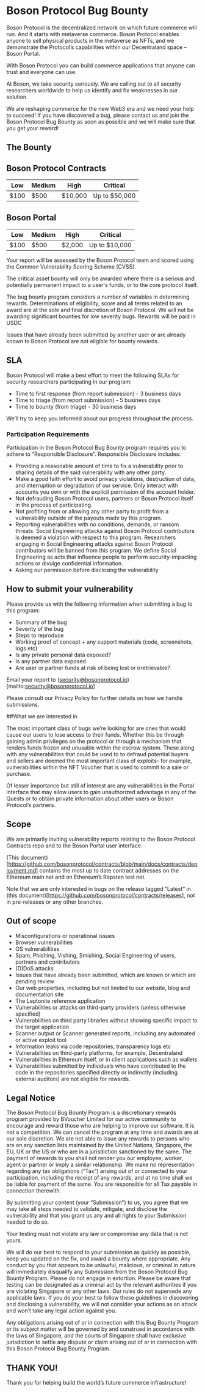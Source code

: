 # Boson Protocol Bug Bounty

Boson Protocol is the decentralized network on which future commerce will run. And it starts with metaverse commerce. Boson Protocol enables anyone to sell physical products in the metaverse as NFTs, and we demonstrate the Protocol’s capabilities within our Decentraland space – Boson Portal.

With Boson Protocol you can build commerce applications that anyone can trust and everyone can use.

At Boson, we take security seriously. We are calling out to all security researchers worldwide to help us identify and fix weaknesses in our solution. 

We are reshaping commerce for the new Web3 era and we need your help to succeed! If you have discovered a bug, please contact us and join the Boson Protocol Bug Bounty as soon as possible and we will make sure that you get your reward!

## The Bounty

## Boson Protocol Contracts

| Low  | Medium | High    | Critical      |
| ---- | ------ | ------- | ------------- |
| $100 | $500   | $10,000 | Up to $50,000 |

## Boson Portal

| Low  | Medium | High   | Critical      |
| ---- | ------ | ------ | ------------- |
| $100 | $500   | $2,000 | Up to $10,000 |

Your report will be assessed by the Boson Protocol team and scored using the Common Vulnerability Scoring Scheme (CVSS).

The critical asset bounty will only be awarded where there is a serious and potentially permanent impact to a user's funds, or to the core protocol itself.

The bug bounty program considers a number of variables in determining rewards. Determinations of eligibility, score and all terms related to an award are at the sole and final discretion of Boson Protocol. We will not be awarding significant bounties for low severity bugs. Rewards will be paid in USDC

Issues that have already been submitted by another user or are already known to Boson Protocol are not eligible for bounty rewards.

## SLA

Boson Protocol will make a best effort to meet the following SLAs for security researchers participating in our program:

- Time to first response (from report submission) - 3 business days
- Time to triage (from report submission) - 5 business days
- Time to bounty (from triage) - 30 business days

We’ll try to keep you informed about our progress throughout the process.

### Participation Requirements

Participation in the Boson Protocol Bug Bounty program requires you to adhere to “Responsible Disclosure”. Responsible Disclosure includes:

- Providing a reasonable amount of time to fix a vulnerability prior to sharing details of the said vulnerability with any other party.
- Make a good faith effort to avoid privacy violations, destruction of data, and interruption or degradation of our service. Only interact with accounts you own or with the explicit permission of the account holder.
- Not defrauding Boson Protocol users, partners or Boson Protocol itself in the process of participating.
- Not profiting from or allowing any other party to profit from a vulnerability outside of the payouts made by this program.
- Reporting vulnerabilities with no conditions, demands, or ransom threats.
Social Engineering attacks against Boson Protocol contributors is deemed a violation with respect to this program. Researchers engaging in Social Engineering attacks against Boson Protocol contributors will be banned from this program. We define Social Engineering as acts that influence people to perform security-impacting actions or divulge confidential information.
- Asking our permission before disclosing the vulnerability

## How to submit your vulnerability

Please provide us with the following information when submitting a bug to this program:

- Summary of the bug
- Severity of the bug
- Steps to reproduce
- Working proof of concept + any support materials (code, screenshots, logs etc)
- Is any private personal data exposed?
- Is any partner data exposed
- Are user or partner funds at risk of being lost or irretrievable?

Email your report to (security@bosonprotocol.io)[mailto:security@bosonprotocol.io]
 
Please consult our Privacy Policy for further details on how we handle submissions.

##What we are interested in

The most important class of bugs we’re looking for are ones that would cause our users to lose access to their funds. Whether this be through gaining admin privileges on the protocol or through a mechanism that renders funds frozen and unusable within the escrow system. These along with any vulnerabilities that could be used to to defraud potential buyers and sellers are deemed the most important class of exploits- for example, vulnerabilities within the NFT Voucher that is used to commit to a sale or purchase.

Of lesser importance but still of interest are any vulnerabilities in the Portal interface that may allow users to gain unauthorized advantage in any of the Quests or to obtain private information about other users or Boson Protocol’s partners.

## Scope

We are primarily inviting vulnerability reports relating to the Boson Protocol Contracts repo and to the Boson Portal user interface.

(This document)[https://github.com/bosonprotocol/contracts/blob/main/docs/contracts/deployment.md] contains the most up to date contract addresses on the Ethereum main net and on Ethereum’s Ropsten test net.

Note that we are only interested in bugs on the release tagged “Latest” in (this document)[https://github.com/bosonprotocol/contracts/releases], not in pre-releases or any other branches.

## Out of scope

- Misconfigurations or operational issues
- Browser vulnerabilities
- OS vulnerabilities
- Spam, Phishing, Vishing, Smishing, Social Engineering of users, partners and contributors
- (D)DoS attacks
- Issues that have already been submitted, which are known or which are pending review
- Our web properties, including but not limited to our website, blog and documentation site
- The Leptonite reference application
- Vulnerabilities or attacks on third-party providers (unless otherwise specified)
- Vulnerabilities on third party libraries without showing specific impact to the target application
- Scanner output or Scanner generated reports, including any automated or active exploit tool
- Information leaks via code repositories, transparency logs etc
- Vulnerabilities on third-party platforms, for example, Decentraland
- Vulnerabilities in Ethereum itself, or in client applications such as wallets
- Vulnerabilities submitted by individuals who have contributed to the code in the repositories specified directly or indirectly (including external auditors) are not eligible for rewards.
 
## Legal Notice

The Boson Protocol Bug Bounty Program is a discretionary rewards program provided by BVoucher Limited for our active community to encourage and reward those who are helping to improve our software. It is not a competition. We can cancel the program at any time and awards are at our sole discretion. We are not able to issue any rewards to persons who are on any sanction lists maintained by the United Nations, Singapore, the EU, UK or the US or who are in a jurisdiction sanctioned by the same. The payment of rewards to you shall not render you our employee, worker, agent or partner or imply a similar relationship. We make no representation regarding any tax obligations (“Tax”) arising out of or connected to your participation, including the receipt of any rewards, and at no time shall we be liable for payment of the same. You are responsible for all Tax payable in connection therewith. 

By submitting your content (your “Submission”) to us, you agree that we may take all steps needed to validate, mitigate, and disclose the vulnerability and that you grant us any and all rights to your Submission needed to do so.

Your testing must not violate any law or compromise any data that is not yours. 

We will do our best to respond to your submission as quickly as possible, keep you updated on the fix, and award a bounty where appropriate. Any conduct by you that appears to be unlawful, malicious, or criminal in nature will immediately disqualify any Submission from the Boson Protocol Bug Bounty Program. Please do not engage in extortion. Please be aware that testing can be designated as a criminal act by the relevant authorities if you are violating Singapore or any other laws. Our rules do not supersede any applicable laws. If you do your best to follow these guidelines in discovering and disclosing a vulnerability, we will not consider your actions as an attack and won’t take any legal action against you.

Any obligations arising out of or in connection with this Bug Bounty Program or its subject matter will be governed by and construed in accordance with the laws of Singapore, and the courts of Singapore shall have exclusive jurisdiction to settle any dispute or claim arising out of or in connection with this Boson Protocol Bug Bounty Program.

## THANK YOU!

Thank you for helping build the world’s future commerce infrastructure!



